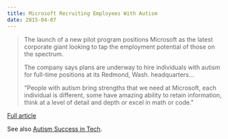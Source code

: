 ```yaml
---
title: Microsoft Recruiting Employees With Autism
date: 2015-04-07
---
```


<blockquote>The launch of a new pilot program positions Microsoft as the latest corporate giant looking to tap the employment potential of those on the spectrum.

The company says plans are underway to hire individuals with autism for full-time positions at its Redmond, Wash. headquarters&hellip;

"People with autism bring strengths that we need at Microsoft, each individual is different, some have amazing ability to retain information, think at a level of detail and depth or excel in math or code."</blockquote>

<a href="http://www.disabilityscoop.com/2015/04/07/microsoft-employees-autism/20193/">Full article</a>

See also <a href="https://autismsuccessintech.org/">Autism Success in Tech</a>.
